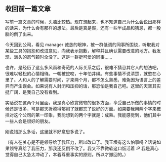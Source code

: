 ## 收回前一篇文章

写前一篇文章的时候，头脑比较热。现在想起来，也不知道自己为什么会说出那样的话来，为什么会有那样的想法。最后是真是假，还有一些半成品和猜忌，都一股脑的倒了出来。

今天回到公司，看见 manager 诚恳的眼神，被一群低调的同事所围绕，听取我对某些工具的抱怨和改进意见，向我表示抱歉，解释并且确认需要改进的地方。我发现，满头的怨气顿时全没了。这是一群挺可爱的同事……

也许，是经历了这么多风雨和奇葩的人际关系之后，很难不猜忌其它人的想法吧，很难以轻松的心情相待。一朝被蛇咬，十年怕井绳。有些事情不说清楚，就憋在心里了。人和人的了解需要时间，才来两个月，都不怎么熟悉，难免因为语言上的差异而产生误会。如果说有人封闭和压抑的话，那恐怕是我自己吧。这里的天空其实挺广阔，是我自己没有看到。

实话说在这两个月里面，我是真心欣赏微软的很多方面，享受自己所做的事情的时候还是很多，可是那天折腾得郁闷了就都忘了说好的方面。如果要我用两个字来概括对这个公司的第一印象，我能想到的两个字就是：成熟。我能感觉到，他们其中一些人会是很好的朋友。

刚说错那么多话，这里就不好意思多说了。

（有人在关心是不是领导给了我压力，所以改口了。我王垠有这么怕事吗？话说如果领导真给了我压力，那我还反倒不改了。我又不靠微软这口饭活着 :P 我是真心觉得自己太急太冲动了，本着尊重事实的原则，所以才撤回的。）

